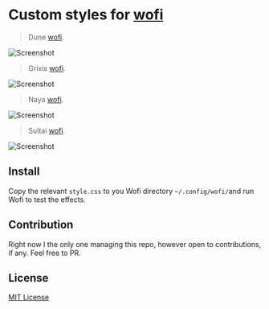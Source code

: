 # Custom styles for [wofi](https://hg.sr.ht/~scoopta/wofi)

> Dune [wofi](https://hg.sr.ht/~scoopta/wofi).

![Screenshot](./screenshot.png)

> Grixis [wofi](https://hg.sr.ht/~scoopta/wofi).

![Screenshot](./screenshot.png)

> Naya [wofi](https://hg.sr.ht/~scoopta/wofi).

![Screenshot](./screenshot.png)

> Sultai [wofi](https://hg.sr.ht/~scoopta/wofi).

![Screenshot](./screenshot.png)

## Install

Copy the relevant `style.css` to you Wofi directory `~/.config/wofi/`and run Wofi to test the effects. 

## Contribution

Right now I the only one managing this repo, however open to contributions, if any. Feel free to PR.

## License

[MIT License](./LICENSE)
